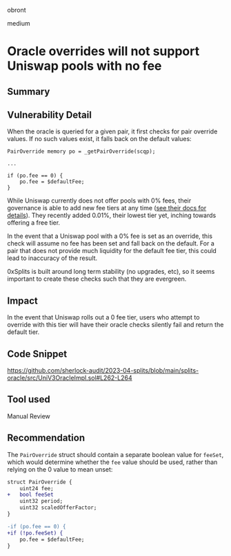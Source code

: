 obront

medium

# Oracle overrides will not support Uniswap pools with no fee

## Summary

## Vulnerability Detail

When the oracle is queried for a given pair, it first checks for pair override values. If no such values exist, it falls back on the default values:
```solidity
PairOverride memory po = _getPairOverride(scqp);

...

if (po.fee == 0) {
    po.fee = $defaultFee;
}
```
While Uniswap currently does not offer pools with 0% fees, their governance is able to add new fee tiers at any time ([see their docs for details](https://docs.uniswap.org/concepts/protocol/fees#pool-fees-tiers)). They recently added 0.01%, their lowest tier yet, inching towards offering a free tier.

In the event that a Uniswap pool with a 0% fee is set as an override, this check will assume no fee has been set and fall back on the default. For a pair that does not provide much liquidity for the default fee tier, this could lead to inaccuracy of the result.

0xSplits is built around long term stability (no upgrades, etc), so it seems important to create these checks such that they are evergreen.

## Impact

In the event that Uniswap rolls out a 0 fee tier, users who attempt to override with this tier will have their oracle checks silently fail and return the default tier.

## Code Snippet

https://github.com/sherlock-audit/2023-04-splits/blob/main/splits-oracle/src/UniV3OracleImpl.sol#L262-L264

## Tool used

Manual Review

## Recommendation

The `PairOverride` struct should contain a separate boolean value for `feeSet`, which would determine whether the `fee` value should be used, rather than relying on the 0 value to mean unset:
```diff
struct PairOverride {
    uint24 fee;
+   bool feeSet
    uint32 period;
    uint32 scaledOfferFactor;
}
```

```diff
-if (po.fee == 0) {
+if (!po.feeSet) {
    po.fee = $defaultFee;
}
```